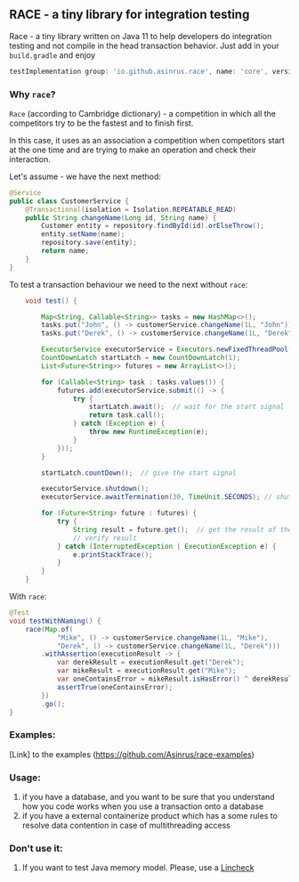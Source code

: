 ## RACE - a tiny library for integration testing

Race - a tiny library written on Java 11 to help developers do integration testing and not compile in the head 
transaction behavior.
Just add in your `build.gradle` and enjoy 
```groovy
testImplementation group: 'io.github.asinrus.race', name: 'core', version: '0.0.1'
```

### Why `race`?
`Race` (according to Cambridge dictionary) - a competition in which all the competitors try to be the fastest and to 
finish first. 

In this case, it uses as an association a competition when competitors start at the one time and are trying to 
make an operation and check their interaction.

Let's assume - we have the next method: 
```java
@Service
public class CustomerService {
    @Transactional(isolation = Isolation.REPEATABLE_READ)
    public String changeName(Long id, String name) {
        Customer entity = repository.findById(id).orElseThrow();
        entity.setName(name);
        repository.save(entity);
        return name;
    }
}
```
To test a transaction behaviour we need to the next without `race`:
```java
    void test() {

        Map<String, Callable<String>> tasks = new HashMap<>();
        tasks.put("John", () -> customerService.changeName(1L, "John"));
        tasks.put("Derek", () -> customerService.changeName(1L, "Derek"));

        ExecutorService executorService = Executors.newFixedThreadPool(tasks.size());
        CountDownLatch startLatch = new CountDownLatch(1);
        List<Future<String>> futures = new ArrayList<>();

        for (Callable<String> task : tasks.values()) {
            futures.add(executorService.submit(() -> {
                try {
                    startLatch.await();  // wait for the start signal
                    return task.call();
                } catch (Exception e) {
                    throw new RuntimeException(e);
                }
            }));
        }

        startLatch.countDown();  // give the start signal

        executorService.shutdown(); 
        executorService.awaitTermination(30, TimeUnit.SECONDS); // shut down the executor service

        for (Future<String> future : futures) {
            try {
                String result = future.get();  // get the result of the task
                // verify result
            } catch (InterruptedException | ExecutionException e) {
                e.printStackTrace();
            }
        }
    }
```

With `race`:

```java
@Test
void testWithNaming() {
    race(Map.of(
            "Mike", () -> customerService.changeName(1L, "Mike"),
            "Derek", () -> customerService.changeName(1L, "Derek")))
        .withAssertion(executionResult -> {
            var derekResult = executionResult.get("Derek");
            var mikeResult = executionResult.get("Mike");
            var oneContainsError = mikeResult.isHasError() ^ derekResult.isHasError();
            assertTrue(oneContainsError);
        })
        .go();
}
```

### Examples:
[Link] to the examples (https://github.com/Asinrus/race-examples)

### Usage:
1. if you have a database, and you want to be sure that you
understand how you code works when you use a transaction onto a database
2. if you have a external containerize product which has a some rules to resolve data contention in case of 
   multithreading access


### Don't use it: 
1. If you want to test Java memory model. Please, use a [Lincheck](https://github.com/JetBrains/lincheck)
